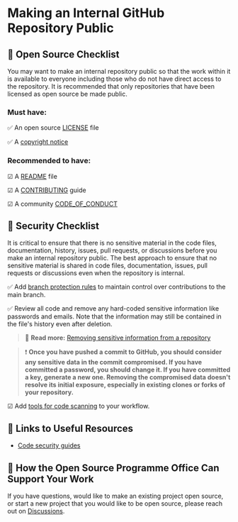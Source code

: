 # Making an Internal GitHub Repository Public

## 📃 Open Source Checklist

You may want to make an internal repository public so that the work within it is available to everyone including those who do not have direct access to the repository. It is recommended that only repositories that have been licensed as open source be made public.

### Must have:

✅ An open source [LICENSE](choosing_a_license.md#license-reference) file

✅ A [copyright notice](choosing_a_license.md#copyright-notice)

### Recommended to have:

☑ A [README](sample_readme.md) file

☑ A [CONTRIBUTING](developing_contribution_guide.md) guide

☑ A community [CODE_OF_CONDUCT](https://github.com/WorldHealthOrganization/open-source-communication-channel/blob/main/CODE_OF_CONDUCT.md ':target=_blank') 

## 🔐 Security Checklist

It is critical to ensure that there is no sensitive material in the code files, documentation, history, issues, pull requests, or discussions before you make an internal repository public. The best approach to ensure that no sensitive material is shared in code files, documentation, issues, pull requests or discussions even when the repository is internal.

✅ Add [branch protection rules](https://docs.github.com/en/repositories/configuring-branches-and-merges-in-your-repository/defining-the-mergeability-of-pull-requests/about-protected-branches ':target=_blank') to maintain control over contributions to the main branch.

✅ Review all code and remove any hard-coded sensitive information like passwords and emails. Note that the information may still be contained in the file's history even after deletion. 

> 📖 **Read more:** [Removing sensitive information from a repository](https://docs.github.com/en/authentication/keeping-your-account-and-data-secure/removing-sensitive-data-from-a-repository ':target=_blank')

> ❗ **Once you have pushed a commit to GitHub, you should consider any sensitive data in the commit compromised. If you have committed a password, you should change it. If you have committed a key, generate a new one. Removing the compromised data doesn't resolve its initial exposure, especially in existing clones or forks of your repository.**

☑ Add [tools for code scanning](https://docs.github.com/en/code-security/code-scanning/automatically-scanning-your-code-for-vulnerabilities-and-errors/about-code-scanning#about-tools-for-code-scanning ':target=_blank') to your workflow.

## 🔗 Links to Useful Resources

- [Code security guides](https://docs.github.com/en/code-security/guides)

## 💬 How the Open Source Programme Office Can Support Your Work

If you have questions, would like to make an existing project open source, or start a new project that you would like to be open source, please reach out on [Discussions](https://github.com/WorldHealthOrganization/open-source-communication-channel/discussions).
